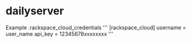 # dailyserver

Example .rackspace_cloud_credentials
'''
[rackspace_cloud]
username = user_name
api_key = 12345678xxxxxxxx
'''
